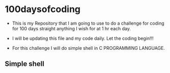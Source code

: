 # 100daysofcoding

- This is my Repository that I am going to use to do a challenge for coding for 100 days straight anything I wish for at 1 hr each day.

- I will be updating this file and my code daily. Let the coding begin!!!

- For this challenge I will do simple shell in C PROGRAMMING LANGUAGE.

## Simple shell
